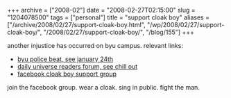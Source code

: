 +++
archive = ["2008-02"]
date = "2008-02-27T02:15:00"
slug = "1204078500"
tags = ["personal"]
title = "support cloak boy"
aliases = ["/archive/2008/02/27/support-cloak-boy.html", "/wp/2008/02/27/support-cloak-boy/", "/2008/02/27/support-cloak-boy/", "/blog/155"]
+++

another injustice has occurred on byu campus. relevant links:

- [byu police beat, see january 24th][1]
- [daily universe readers forum, see chill out][2]
- [facebook cloak boy support group][3]

join the facebook group. wear a cloak. sing in public. fight the man.

[1]:  http://nn.byu.edu/story.cfm/67206
[2]:  http://newnewsnet.byu.edu/story.cfm/67591
[3]: http://byu.facebook.com/group.php?gid=10478455847

